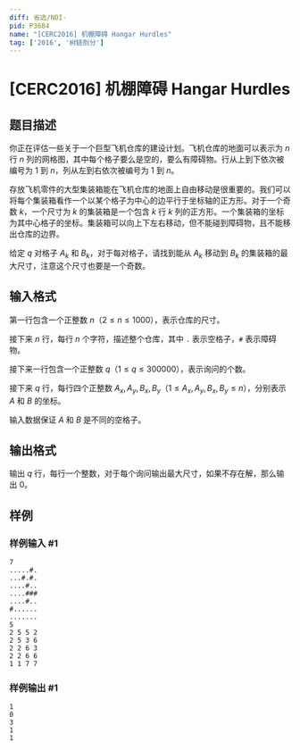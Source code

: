 ```yaml
---
diff: 省选/NOI-
pid: P3684
name: "[CERC2016] 机棚障碍 Hangar Hurdles"
tag: ['2016', '树链剖分']
---
```

# [CERC2016] 机棚障碍 Hangar Hurdles
## 题目描述

你正在评估一些关于一个巨型飞机仓库的建设计划。飞机仓库的地面可以表示为 $n$ 行 $n$ 列的网格图，其中每个格子要么是空的，要么有障碍物。行从上到下依次被编号为 $1$ 到 $n$，列从左到右依次被编号为 $1$ 到 $n$。

存放飞机零件的大型集装箱能在飞机仓库的地面上自由移动是很重要的。我们可以将每个集装箱看作一个以某个格子为中心的边平行于坐标轴的正方形。对于一个奇数 $k$，一个尺寸为 $k$ 的集装箱是一个包含 $k$ 行 $k$ 列的正方形。一个集装箱的坐标为其中心格子的坐标。集装箱可以向上下左右移动，但不能碰到障碍物，且不能移出仓库的边界。

给定 $q$ 对格子 $A_k$ 和 $B_k$，对于每对格子，请找到能从 $A_k$ 移动到 $B_k$ 的集装箱的最大尺寸，注意这个尺寸也要是一个奇数。
## 输入格式

第一行包含一个正整数 $n$（$2\le n \le 1000$），表示仓库的尺寸。

接下来 $n$ 行，每行 $n$ 个字符，描述整个仓库，其中 `.` 表示空格子，`#` 表示障碍物。

接下来一行包含一个正整数 $q$（$1\le q\le 300000$），表示询问的个数。

接下来 $q$ 行，每行四个正整数 $A_x,A_y,B_x,B_y$（$1\le A_x,A_y,B_x,B_y\le n$），分别表示 $A$ 和 $B$ 的坐标。

输入数据保证 $A$ 和 $B$ 是不同的空格子。
## 输出格式

输出 $q$ 行，每行一个整数，对于每个询问输出最大尺寸，如果不存在解，那么输出 $0$。
## 样例

### 样例输入 #1
```
7
.....#.
...#.#.
....#..
....###
....#..
#......
.......
5
2 5 5 2
2 5 3 6
2 2 6 3
2 2 6 6
1 1 7 7
```
### 样例输出 #1
```
1
0
3
1
1
```
